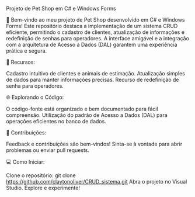 Projeto de Pet Shop em C# e Windows Forms

🐾 Bem-vindo ao meu projeto de Pet Shop desenvolvido em C# e Windows Forms! Este repositório destaca a implementação de um sistema CRUD eficiente, permitindo o cadastro de clientes, atualização de informações e redefinição de senhas para operadores. A interface amigável e a integração com a arquitetura de Acesso a Dados (DAL) garantem uma experiência prática e segura.

🚀 Recursos:

Cadastro intuitivo de clientes e animais de estimação.
Atualização simples de dados para manter informações precisas.
Recurso de redefinição de senha para operadores.

🌐 Explorando o Código:

O código-fonte está organizado e bem documentado para fácil compreensão.
Utilização do padrão de Acesso a Dados (DAL) para operações eficientes no banco de dados.

🤝 Contribuições:

Feedback e contribuições são bem-vindos! Sinta-se à vontade para abrir problemas ou enviar pull requests.

💻 Como Iniciar:

Clone o repositório: git clone https://github.com/claytonoliver/CRUD_sistema.git
Abra o projeto no Visual Studio.
Explore e experimente!

